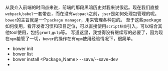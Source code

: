 从我介入前端的时间点来说，前端的那段黑暗历史对我来说很远。现在我们直接`webpack`,`babel`一套带走，而在没有`webpack`之前，`jser`是如何处理包管理的呢。
`bower`的主旨就是一个`package manager`，用来管理各种包的。
至于这些package如何使用，看开发者习惯和项目定位，可以直接使用`script标签`引入，可以结合其他tool使用，包括`grunt`,`gulp`等。
写道这里，我觉得没有继续写的必要了，因为现在`npm`接管了一切，`bower`的操作在有`npm`使用经验情况下，很简单。

- bower init
- bower list
- bower install <Package_Name> --save/--save-dev
- 